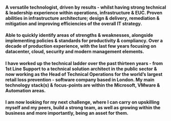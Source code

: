 #### A versatile technologist, driven by results - whilst having strong technical & leadership experience within operations, infrastructure & EUC. Proven abilities in infrastructure architecture; design & delivery, remediation & mitigation and improving efficiencies of the overall IT strategy.

#### Able to quickly identify areas of strengths & weaknesses, alongside implementing policies & standards for productivity & compliancy. Over a decade of production experience, with the last few years focusing on datacenter, cloud, security and modern management elements.

#### I have worked up the technical ladder over the past thirteen years - from 1st Line Support to a technical solution architect in the public sector & now working as the Head of Technical Operations for the world’s largest retail loss prevention - software company based in London. My main technology stack(s) & focus-points are within the Microsoft, VMware & Automation areas.

#### I am now looking for my next challenge, where I can carry on upskilling myself and my peers, build a strong team, as well as growing within the business and more importantly, being an asset for them.

<!--
**Vincekchan/Vincekchan** is a ✨ _special_ ✨ repository because its `README.md` (this file) appears on your GitHub profile.

Here are some ideas to get you started:

- 🔭 I’m currently working on ...
- 🌱 I’m currently learning ...
- 👯 I’m looking to collaborate on ...
- 🤔 I’m looking for help with ...
- 💬 Ask me about ...
- 📫 How to reach me: ...
- 😄 Pronouns: ...
- ⚡ Fun fact: ...
-->
